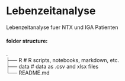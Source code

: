 # Lebenzeitanalyse
Lebenzeitanalyse fuer NTX und IGA Patienten

#### folder structure:
.                           <br>
├── R                       # R scripts, notebooks, markdown, etc. <br>
├── data                    # data as .csv and xlsx files <br>
└── README.md
